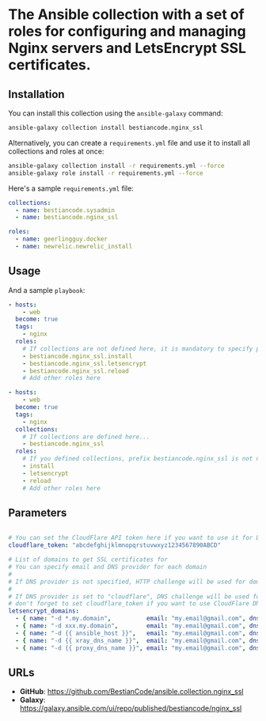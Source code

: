 # The Ansible collection with a set of roles for configuring and managing Nginx servers and LetsEncrypt SSL certificates.

## Installation

You can install this collection using the `ansible-galaxy` command:

```bash
ansible-galaxy collection install bestiancode.nginx_ssl
```

Alternatively, you can create a `requirements.yml` file and use it to install all collections and roles at once:

```bash
ansible-galaxy collection install -r requirements.yml --force
ansible-galaxy role install -r requirements.yml --force
```

Here's a sample `requirements.yml` file:

```yaml
collections:
  - name: bestiancode.sysadmin
  - name: bestiancode.nginx_ssl

roles:
  - name: geerlingguy.docker
  - name: newrelic.newrelic_install
```

## Usage

And a sample `playbook`:

```yaml
- hosts:
    - web
  become: true
  tags:
    - nginx
  roles:
    # If collections are not defined here, it is mandatory to specify prefix bestiancode.nginx_ssl!
    - bestiancode.nginx_ssl.install
    - bestiancode.nginx_ssl.letsencrypt
    - bestiancode.nginx_ssl.reload
    # Add other roles here

- hosts:
    - web
  become: true
  tags:
    - nginx
  collections:
    # If collections are defined here...
    - bestiancode.nginx_ssl
  roles:
    # If you defined collections, prefix bestiancode.nginx_ssl is not needed.
    - install
    - letsencrypt
    - reload
    # Add other roles here
```

## Parameters

```yaml

# You can set the CloudFlare API token here if you want to use it for DNS challenge
cloudflare_token: "abcdefghijklmnopqrstuvwxyz1234567890ABCD"

# List of domains to get SSL certificates for
# You can specify email and DNS provider for each domain
#
# If DNS provider is not specified, HTTP challenge will be used for domain validation
#
# If DNS provider is set to "cloudflare", DNS challenge will be used for domain validation
# don't forget to set cloudflare_token if you want to use CloudFlare DNS challenge
letsencrypt_domains:
  - { name: "-d *.my.domain",          email: "my.email@gmail.com", dns_provider: "cloudflare" }
  - { name: "-d xxx.my.domain",        email: "my.email@gmail.com", dns_provider: "" }
  - { name: "-d {{ ansible_host }}",   email: "my.email@gmail.com", dns_provider: "" }
  - { name: "-d {{ xray_dns_name }}",  email: "my.email@gmail.com", dns_provider: "" }
  - { name: "-d {{ proxy_dns_name }}", email: "my.email@gmail.com", dns_provider: "" }
```

## URLs

- **GitHub**: https://github.com/BestianCode/ansible.collection.nginx_ssl
- **Galaxy**: https://galaxy.ansible.com/ui/repo/published/bestiancode/nginx_ssl
